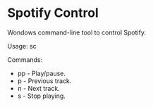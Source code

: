 # Spotify Control

Wondows command-line tool to control Spotify.

Usage: sc <command>

Commands:
* pp - Play/pause.
* p - Previous track.
* n - Next track.
* s - Stop playing.
